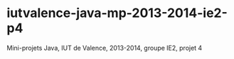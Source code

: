 iutvalence-java-mp-2013-2014-ie2-p4
===================================

Mini-projets Java, IUT de Valence, 2013-2014, groupe IE2, projet 4
